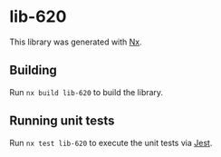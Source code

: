 # lib-620

This library was generated with [Nx](https://nx.dev).

## Building

Run `nx build lib-620` to build the library.

## Running unit tests

Run `nx test lib-620` to execute the unit tests via [Jest](https://jestjs.io).
